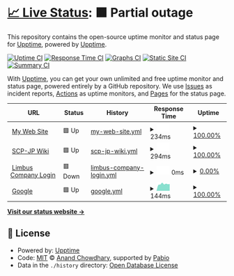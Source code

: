 # [📈 Live Status](https://demo.upptime.js.org): <!--live status--> **🟧 Partial outage**

This repository contains the open-source uptime monitor and status page for [Upptime](https://upptime.js.org), powered by [Upptime](https://github.com/upptime/upptime).

[![Uptime CI](https://github.com/upptime/upptime/workflows/Uptime%20CI/badge.svg)](https://github.com/upptime/upptime/actions?query=workflow%3A%22Uptime+CI%22)
[![Response Time CI](https://github.com/upptime/upptime/workflows/Response%20Time%20CI/badge.svg)](https://github.com/upptime/upptime/actions?query=workflow%3A%22Response+Time+CI%22)
[![Graphs CI](https://github.com/upptime/upptime/workflows/Graphs%20CI/badge.svg)](https://github.com/upptime/upptime/actions?query=workflow%3A%22Graphs+CI%22)
[![Static Site CI](https://github.com/upptime/upptime/workflows/Static%20Site%20CI/badge.svg)](https://github.com/upptime/upptime/actions?query=workflow%3A%22Static+Site+CI%22)
[![Summary CI](https://github.com/upptime/upptime/workflows/Summary%20CI/badge.svg)](https://github.com/upptime/upptime/actions?query=workflow%3A%22Summary+CI%22)

With [Upptime](https://upptime.js.org), you can get your own unlimited and free uptime monitor and status page, powered entirely by a GitHub repository. We use [Issues](https://github.com/upptime/upptime/issues) as incident reports, [Actions](https://github.com/upptime/upptime/actions) as uptime monitors, and [Pages](https://demo.upptime.js.org) for the status page.

<!--start: status pages-->
<!-- This summary is generated by Upptime (https://github.com/upptime/upptime) -->
<!-- Do not edit this manually, your changes will be overwritten -->
<!-- prettier-ignore -->
| URL | Status | History | Response Time | Uptime |
| --- | ------ | ------- | ------------- | ------ |
| <img alt="" src="https://icons.duckduckgo.com/ip3/go-boat.f5.si.ico" height="13"> [My Web Site](https://go-boat.f5.si) | 🟩 Up | [my-web-site.yml](https://github.com/Hikaru2070/system-uptime-monitor/commits/HEAD/history/my-web-site.yml) | <details><summary><img alt="Response time graph" src="./graphs/my-web-site/response-time-week.png" height="20"> 234ms</summary><br><a href="https://upptime.github.io/upptime/history/my-web-site"><img alt="Response time 246" src="https://img.shields.io/endpoint?url=https%3A%2F%2Fraw.githubusercontent.com%2FHikaru2070%2Fsystem-uptime-monitor%2FHEAD%2Fapi%2Fmy-web-site%2Fresponse-time.json"></a><br><a href="https://upptime.github.io/upptime/history/my-web-site"><img alt="24-hour response time 163" src="https://img.shields.io/endpoint?url=https%3A%2F%2Fraw.githubusercontent.com%2FHikaru2070%2Fsystem-uptime-monitor%2FHEAD%2Fapi%2Fmy-web-site%2Fresponse-time-day.json"></a><br><a href="https://upptime.github.io/upptime/history/my-web-site"><img alt="7-day response time 234" src="https://img.shields.io/endpoint?url=https%3A%2F%2Fraw.githubusercontent.com%2FHikaru2070%2Fsystem-uptime-monitor%2FHEAD%2Fapi%2Fmy-web-site%2Fresponse-time-week.json"></a><br><a href="https://upptime.github.io/upptime/history/my-web-site"><img alt="30-day response time 246" src="https://img.shields.io/endpoint?url=https%3A%2F%2Fraw.githubusercontent.com%2FHikaru2070%2Fsystem-uptime-monitor%2FHEAD%2Fapi%2Fmy-web-site%2Fresponse-time-month.json"></a><br><a href="https://upptime.github.io/upptime/history/my-web-site"><img alt="1-year response time 246" src="https://img.shields.io/endpoint?url=https%3A%2F%2Fraw.githubusercontent.com%2FHikaru2070%2Fsystem-uptime-monitor%2FHEAD%2Fapi%2Fmy-web-site%2Fresponse-time-year.json"></a></details> | <details><summary><a href="https://upptime.github.io/upptime/history/my-web-site">100.00%</a></summary><a href="https://upptime.github.io/upptime/history/my-web-site"><img alt="All-time uptime 100.00%" src="https://img.shields.io/endpoint?url=https%3A%2F%2Fraw.githubusercontent.com%2FHikaru2070%2Fsystem-uptime-monitor%2FHEAD%2Fapi%2Fmy-web-site%2Fuptime.json"></a><br><a href="https://upptime.github.io/upptime/history/my-web-site"><img alt="24-hour uptime 100.00%" src="https://img.shields.io/endpoint?url=https%3A%2F%2Fraw.githubusercontent.com%2FHikaru2070%2Fsystem-uptime-monitor%2FHEAD%2Fapi%2Fmy-web-site%2Fuptime-day.json"></a><br><a href="https://upptime.github.io/upptime/history/my-web-site"><img alt="7-day uptime 100.00%" src="https://img.shields.io/endpoint?url=https%3A%2F%2Fraw.githubusercontent.com%2FHikaru2070%2Fsystem-uptime-monitor%2FHEAD%2Fapi%2Fmy-web-site%2Fuptime-week.json"></a><br><a href="https://upptime.github.io/upptime/history/my-web-site"><img alt="30-day uptime 100.00%" src="https://img.shields.io/endpoint?url=https%3A%2F%2Fraw.githubusercontent.com%2FHikaru2070%2Fsystem-uptime-monitor%2FHEAD%2Fapi%2Fmy-web-site%2Fuptime-month.json"></a><br><a href="https://upptime.github.io/upptime/history/my-web-site"><img alt="1-year uptime 100.00%" src="https://img.shields.io/endpoint?url=https%3A%2F%2Fraw.githubusercontent.com%2FHikaru2070%2Fsystem-uptime-monitor%2FHEAD%2Fapi%2Fmy-web-site%2Fuptime-year.json"></a></details>
| <img alt="" src="https://icons.duckduckgo.com/ip3/scp-jp.wikidot.com.ico" height="13"> [SCP-JP Wiki](https://scp-jp.wikidot.com) | 🟩 Up | [scp-jp-wiki.yml](https://github.com/Hikaru2070/system-uptime-monitor/commits/HEAD/history/scp-jp-wiki.yml) | <details><summary><img alt="Response time graph" src="./graphs/scp-jp-wiki/response-time-week.png" height="20"> 294ms</summary><br><a href="https://upptime.github.io/upptime/history/scp-jp-wiki"><img alt="Response time 284" src="https://img.shields.io/endpoint?url=https%3A%2F%2Fraw.githubusercontent.com%2FHikaru2070%2Fsystem-uptime-monitor%2FHEAD%2Fapi%2Fscp-jp-wiki%2Fresponse-time.json"></a><br><a href="https://upptime.github.io/upptime/history/scp-jp-wiki"><img alt="24-hour response time 67" src="https://img.shields.io/endpoint?url=https%3A%2F%2Fraw.githubusercontent.com%2FHikaru2070%2Fsystem-uptime-monitor%2FHEAD%2Fapi%2Fscp-jp-wiki%2Fresponse-time-day.json"></a><br><a href="https://upptime.github.io/upptime/history/scp-jp-wiki"><img alt="7-day response time 294" src="https://img.shields.io/endpoint?url=https%3A%2F%2Fraw.githubusercontent.com%2FHikaru2070%2Fsystem-uptime-monitor%2FHEAD%2Fapi%2Fscp-jp-wiki%2Fresponse-time-week.json"></a><br><a href="https://upptime.github.io/upptime/history/scp-jp-wiki"><img alt="30-day response time 284" src="https://img.shields.io/endpoint?url=https%3A%2F%2Fraw.githubusercontent.com%2FHikaru2070%2Fsystem-uptime-monitor%2FHEAD%2Fapi%2Fscp-jp-wiki%2Fresponse-time-month.json"></a><br><a href="https://upptime.github.io/upptime/history/scp-jp-wiki"><img alt="1-year response time 284" src="https://img.shields.io/endpoint?url=https%3A%2F%2Fraw.githubusercontent.com%2FHikaru2070%2Fsystem-uptime-monitor%2FHEAD%2Fapi%2Fscp-jp-wiki%2Fresponse-time-year.json"></a></details> | <details><summary><a href="https://upptime.github.io/upptime/history/scp-jp-wiki">100.00%</a></summary><a href="https://upptime.github.io/upptime/history/scp-jp-wiki"><img alt="All-time uptime 100.00%" src="https://img.shields.io/endpoint?url=https%3A%2F%2Fraw.githubusercontent.com%2FHikaru2070%2Fsystem-uptime-monitor%2FHEAD%2Fapi%2Fscp-jp-wiki%2Fuptime.json"></a><br><a href="https://upptime.github.io/upptime/history/scp-jp-wiki"><img alt="24-hour uptime 100.00%" src="https://img.shields.io/endpoint?url=https%3A%2F%2Fraw.githubusercontent.com%2FHikaru2070%2Fsystem-uptime-monitor%2FHEAD%2Fapi%2Fscp-jp-wiki%2Fuptime-day.json"></a><br><a href="https://upptime.github.io/upptime/history/scp-jp-wiki"><img alt="7-day uptime 100.00%" src="https://img.shields.io/endpoint?url=https%3A%2F%2Fraw.githubusercontent.com%2FHikaru2070%2Fsystem-uptime-monitor%2FHEAD%2Fapi%2Fscp-jp-wiki%2Fuptime-week.json"></a><br><a href="https://upptime.github.io/upptime/history/scp-jp-wiki"><img alt="30-day uptime 100.00%" src="https://img.shields.io/endpoint?url=https%3A%2F%2Fraw.githubusercontent.com%2FHikaru2070%2Fsystem-uptime-monitor%2FHEAD%2Fapi%2Fscp-jp-wiki%2Fuptime-month.json"></a><br><a href="https://upptime.github.io/upptime/history/scp-jp-wiki"><img alt="1-year uptime 100.00%" src="https://img.shields.io/endpoint?url=https%3A%2F%2Fraw.githubusercontent.com%2FHikaru2070%2Fsystem-uptime-monitor%2FHEAD%2Fapi%2Fscp-jp-wiki%2Fuptime-year.json"></a></details>
| <img alt="" src="https://icons.duckduckgo.com/ip3/limbuscompanyapi.com.ico" height="13"> [Limbus Company Login](http://limbuscompanyapi.com/login) | 🟥 Down | [limbus-company-login.yml](https://github.com/Hikaru2070/system-uptime-monitor/commits/HEAD/history/limbus-company-login.yml) | <details><summary><img alt="Response time graph" src="./graphs/limbus-company-login/response-time-week.png" height="20"> 0ms</summary><br><a href="https://upptime.github.io/upptime/history/limbus-company-login"><img alt="Response time 0" src="https://img.shields.io/endpoint?url=https%3A%2F%2Fraw.githubusercontent.com%2FHikaru2070%2Fsystem-uptime-monitor%2FHEAD%2Fapi%2Flimbus-company-login%2Fresponse-time.json"></a><br><a href="https://upptime.github.io/upptime/history/limbus-company-login"><img alt="24-hour response time 0" src="https://img.shields.io/endpoint?url=https%3A%2F%2Fraw.githubusercontent.com%2FHikaru2070%2Fsystem-uptime-monitor%2FHEAD%2Fapi%2Flimbus-company-login%2Fresponse-time-day.json"></a><br><a href="https://upptime.github.io/upptime/history/limbus-company-login"><img alt="7-day response time 0" src="https://img.shields.io/endpoint?url=https%3A%2F%2Fraw.githubusercontent.com%2FHikaru2070%2Fsystem-uptime-monitor%2FHEAD%2Fapi%2Flimbus-company-login%2Fresponse-time-week.json"></a><br><a href="https://upptime.github.io/upptime/history/limbus-company-login"><img alt="30-day response time 0" src="https://img.shields.io/endpoint?url=https%3A%2F%2Fraw.githubusercontent.com%2FHikaru2070%2Fsystem-uptime-monitor%2FHEAD%2Fapi%2Flimbus-company-login%2Fresponse-time-month.json"></a><br><a href="https://upptime.github.io/upptime/history/limbus-company-login"><img alt="1-year response time 0" src="https://img.shields.io/endpoint?url=https%3A%2F%2Fraw.githubusercontent.com%2FHikaru2070%2Fsystem-uptime-monitor%2FHEAD%2Fapi%2Flimbus-company-login%2Fresponse-time-year.json"></a></details> | <details><summary><a href="https://upptime.github.io/upptime/history/limbus-company-login">0.00%</a></summary><a href="https://upptime.github.io/upptime/history/limbus-company-login"><img alt="All-time uptime 0.00%" src="https://img.shields.io/endpoint?url=https%3A%2F%2Fraw.githubusercontent.com%2FHikaru2070%2Fsystem-uptime-monitor%2FHEAD%2Fapi%2Flimbus-company-login%2Fuptime.json"></a><br><a href="https://upptime.github.io/upptime/history/limbus-company-login"><img alt="24-hour uptime 0.00%" src="https://img.shields.io/endpoint?url=https%3A%2F%2Fraw.githubusercontent.com%2FHikaru2070%2Fsystem-uptime-monitor%2FHEAD%2Fapi%2Flimbus-company-login%2Fuptime-day.json"></a><br><a href="https://upptime.github.io/upptime/history/limbus-company-login"><img alt="7-day uptime 0.00%" src="https://img.shields.io/endpoint?url=https%3A%2F%2Fraw.githubusercontent.com%2FHikaru2070%2Fsystem-uptime-monitor%2FHEAD%2Fapi%2Flimbus-company-login%2Fuptime-week.json"></a><br><a href="https://upptime.github.io/upptime/history/limbus-company-login"><img alt="30-day uptime 0.00%" src="https://img.shields.io/endpoint?url=https%3A%2F%2Fraw.githubusercontent.com%2FHikaru2070%2Fsystem-uptime-monitor%2FHEAD%2Fapi%2Flimbus-company-login%2Fuptime-month.json"></a><br><a href="https://upptime.github.io/upptime/history/limbus-company-login"><img alt="1-year uptime 0.00%" src="https://img.shields.io/endpoint?url=https%3A%2F%2Fraw.githubusercontent.com%2FHikaru2070%2Fsystem-uptime-monitor%2FHEAD%2Fapi%2Flimbus-company-login%2Fuptime-year.json"></a></details>
| <img alt="" src="https://icons.duckduckgo.com/ip3/google.com.ico" height="13"> [Google](https://google.com) | 🟩 Up | [google.yml](https://github.com/Hikaru2070/system-uptime-monitor/commits/HEAD/history/google.yml) | <details><summary><img alt="Response time graph" src="./graphs/google/response-time-week.png" height="20"> 144ms</summary><br><a href="https://upptime.github.io/upptime/history/google"><img alt="Response time 151" src="https://img.shields.io/endpoint?url=https%3A%2F%2Fraw.githubusercontent.com%2FHikaru2070%2Fsystem-uptime-monitor%2FHEAD%2Fapi%2Fgoogle%2Fresponse-time.json"></a><br><a href="https://upptime.github.io/upptime/history/google"><img alt="24-hour response time 141" src="https://img.shields.io/endpoint?url=https%3A%2F%2Fraw.githubusercontent.com%2FHikaru2070%2Fsystem-uptime-monitor%2FHEAD%2Fapi%2Fgoogle%2Fresponse-time-day.json"></a><br><a href="https://upptime.github.io/upptime/history/google"><img alt="7-day response time 144" src="https://img.shields.io/endpoint?url=https%3A%2F%2Fraw.githubusercontent.com%2FHikaru2070%2Fsystem-uptime-monitor%2FHEAD%2Fapi%2Fgoogle%2Fresponse-time-week.json"></a><br><a href="https://upptime.github.io/upptime/history/google"><img alt="30-day response time 151" src="https://img.shields.io/endpoint?url=https%3A%2F%2Fraw.githubusercontent.com%2FHikaru2070%2Fsystem-uptime-monitor%2FHEAD%2Fapi%2Fgoogle%2Fresponse-time-month.json"></a><br><a href="https://upptime.github.io/upptime/history/google"><img alt="1-year response time 151" src="https://img.shields.io/endpoint?url=https%3A%2F%2Fraw.githubusercontent.com%2FHikaru2070%2Fsystem-uptime-monitor%2FHEAD%2Fapi%2Fgoogle%2Fresponse-time-year.json"></a></details> | <details><summary><a href="https://upptime.github.io/upptime/history/google">100.00%</a></summary><a href="https://upptime.github.io/upptime/history/google"><img alt="All-time uptime 100.00%" src="https://img.shields.io/endpoint?url=https%3A%2F%2Fraw.githubusercontent.com%2FHikaru2070%2Fsystem-uptime-monitor%2FHEAD%2Fapi%2Fgoogle%2Fuptime.json"></a><br><a href="https://upptime.github.io/upptime/history/google"><img alt="24-hour uptime 100.00%" src="https://img.shields.io/endpoint?url=https%3A%2F%2Fraw.githubusercontent.com%2FHikaru2070%2Fsystem-uptime-monitor%2FHEAD%2Fapi%2Fgoogle%2Fuptime-day.json"></a><br><a href="https://upptime.github.io/upptime/history/google"><img alt="7-day uptime 100.00%" src="https://img.shields.io/endpoint?url=https%3A%2F%2Fraw.githubusercontent.com%2FHikaru2070%2Fsystem-uptime-monitor%2FHEAD%2Fapi%2Fgoogle%2Fuptime-week.json"></a><br><a href="https://upptime.github.io/upptime/history/google"><img alt="30-day uptime 100.00%" src="https://img.shields.io/endpoint?url=https%3A%2F%2Fraw.githubusercontent.com%2FHikaru2070%2Fsystem-uptime-monitor%2FHEAD%2Fapi%2Fgoogle%2Fuptime-month.json"></a><br><a href="https://upptime.github.io/upptime/history/google"><img alt="1-year uptime 100.00%" src="https://img.shields.io/endpoint?url=https%3A%2F%2Fraw.githubusercontent.com%2FHikaru2070%2Fsystem-uptime-monitor%2FHEAD%2Fapi%2Fgoogle%2Fuptime-year.json"></a></details>

<!--end: status pages-->

[**Visit our status website →**](https://demo.upptime.js.org)

## 📄 License

- Powered by: [Upptime](https://github.com/upptime/upptime)
- Code: [MIT](./LICENSE) © [Anand Chowdhary](https://anandchowdhary.com), supported by [Pabio](https://pabio.com)
- Data in the `./history` directory: [Open Database License](https://opendatacommons.org/licenses/odbl/1-0/)
